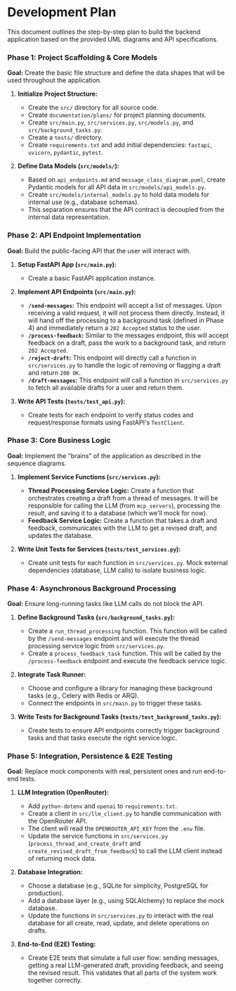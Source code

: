 # Development Plan

This document outlines the step-by-step plan to build the backend application based on the provided UML diagrams and API specifications.

### Phase 1: Project Scaffolding & Core Models

**Goal:** Create the basic file structure and define the data shapes that will be used throughout the application.

1.  **Initialize Project Structure:**
    -   Create the `src/` directory for all source code.
    -   Create `documentation/plans/` for project planning documents.
    -   Create `src/main.py`, `src/services.py`, `src/models.py`, and `src/background_tasks.py`.
    -   Create a `tests/` directory.
    -   Create `requirements.txt` and add initial dependencies: `fastapi`, `uvicorn`, `pydantic`, `pytest`.

2.  **Define Data Models (`src/models/`):**
    -   Based on `api_endpoints.md` and `message_class_diagram.puml`, create Pydantic models for all API data in `src/models/api_models.py`.
    -   Create `src/models/internal_models.py` to hold data models for internal use (e.g., database schemas).
    -   This separation ensures that the API contract is decoupled from the internal data representation.

### Phase 2: API Endpoint Implementation

**Goal:** Build the public-facing API that the user will interact with.

1.  **Setup FastAPI App (`src/main.py`):**
    -   Create a basic FastAPI application instance.

2.  **Implement API Endpoints (`src/main.py`):**
    -   **`/send-messages`:** This endpoint will accept a list of messages. Upon receiving a valid request, it will not process them directly. Instead, it will hand off the processing to a background task (defined in Phase 4) and immediately return a `202 Accepted` status to the user.
    -   **`/process-feedback`:** Similar to the messages endpoint, this will accept feedback on a draft, pass the work to a background task, and return `202 Accepted`.
    -   **`/reject-draft`:** This endpoint will directly call a function in `src/services.py` to handle the logic of removing or flagging a draft and return `200 OK`.
    -   **`/draft-messages`:** This endpoint will call a function in `src/services.py` to fetch all available drafts for a user and return them.

3.  **Write API Tests (`tests/test_api.py`):**
    -   Create tests for each endpoint to verify status codes and request/response formats using FastAPI's `TestClient`.

### Phase 3: Core Business Logic

**Goal:** Implement the "brains" of the application as described in the sequence diagrams.

1.  **Implement Service Functions (`src/services.py`):**
    -   **Thread Processing Service Logic:** Create a function that orchestrates creating a draft from a thread of messages. It will be responsible for calling the LLM (from `mcp_servers`), processing the result, and saving it to a database (which we'll mock for now).
    -   **Feedback Service Logic:** Create a function that takes a draft and feedback, communicates with the LLM to get a revised draft, and updates the database.

2.  **Write Unit Tests for Services (`tests/test_services.py`):**
    -   Create unit tests for each function in `src/services.py`. Mock external dependencies (database, LLM calls) to isolate business logic.

### Phase 4: Asynchronous Background Processing

**Goal:** Ensure long-running tasks like LLM calls do not block the API.

1.  **Define Background Tasks (`src/background_tasks.py`):**
    -   Create a `run_thread_processing` function. This function will be called by the `/send-messages` endpoint and will execute the thread processing service logic from `src/services.py`.
    -   Create a `process_feedback_task` function. This will be called by the `/process-feedback` endpoint and execute the feedback service logic.

2.  **Integrate Task Runner:**
    -   Choose and configure a library for managing these background tasks (e.g., Celery with Redis or ARQ).
    -   Connect the endpoints in `src/main.py` to trigger these tasks.

3.  **Write Tests for Background Tasks (`tests/test_background_tasks.py`):**
    -   Create tests to ensure API endpoints correctly trigger background tasks and that tasks execute the right service logic.

### Phase 5: Integration, Persistence & E2E Testing

**Goal:** Replace mock components with real, persistent ones and run end-to-end tests.

1.  **LLM Integration (OpenRouter):**
    -   Add `python-dotenv` and `openai` to `requirements.txt`.
    -   Create a client in `src/llm_client.py` to handle communication with the OpenRouter API.
    -   The client will read the `OPENROUTER_API_KEY` from the `.env` file.
    -   Update the service functions in `src/services.py` (`process_thread_and_create_draft` and `create_revised_draft_from_feedback`) to call the LLM client instead of returning mock data.

2.  **Database Integration:**
    -   Choose a database (e.g., SQLite for simplicity, PostgreSQL for production).
    -   Add a database layer (e.g., using SQLAlchemy) to replace the mock database.
    -   Update the functions in `src/services.py` to interact with the real database for all create, read, update, and delete operations on drafts.

3.  **End-to-End (E2E) Testing:**
    -   Create E2E tests that simulate a full user flow: sending messages, getting a real LLM-generated draft, providing feedback, and seeing the revised result. This validates that all parts of the system work together correctly. 